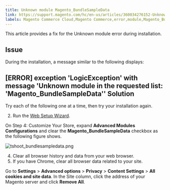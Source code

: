 ```yaml
---
title: Unknown module Magento_BundleSampleData
link: https://support.magento.com/hc/en-us/articles/360034276152-Unknown-module-Magento-BundleSampleData
labels: Magento Commerce Cloud,Magento Commerce,error,module,Magento_BundleSampleData,unknown,LogicException,how to
---
```


This article provides a fix for the Unknown module error during installation.

 Issue
-----

 During the installation, a message similar to the following displays:

 [ERROR] exception 'LogicException' with message 'Unknown module in the requested list: 'Magento\_BundleSampleData'' Solution
--------

 Try each of the following one at a time, then try your installation again.

 
 2.  Run the [Web Setup Wizard](https://devdocs.magento.com/guides/v2.3/install-gde/install/web/install-web.html).

 On Step 4: Customize Your Store, expand **Advanced Modules Configurations** and clear the **Magento\_BundleSampleData** checkbox as the following figure shows.

 ![tshoot_bundlesampledata.png](https://support.magento.com/hc/article_attachments/360039762491/tshoot_bundlesampledata.png)

 
 4. Clear all browser history and data from your web browser.
 6.  If you have Chrome, clear all browser data related to your site.

 Go to **Settings** > **Advanced options** > **Privacy** > **Content Settings** > **All cookies and site data**. In the Site column, click the address of your Magento server and click **Remove All**.

 
 
